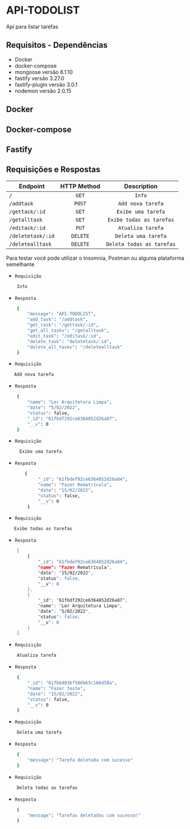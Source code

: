 # API-TODOLIST

Api para listar tarefas

## Requisitos - Dependências
- Docker 
- docker-compose
- mongoose versão 6.1.10 
- fastify versão 3.27.0
- fastify-plugin versão 3.0.1
- nodemon versão 2.0.15

## Docker

## Docker-compose

## Fastify

## Requisições e Respostas

| Endpoint                           | HTTP Method             | Description              |
| ---------------------------------- | :---------------------: | :-----------------------:|
| `/`                                | `GET`                   | `Info`                   |
| `/addtask`                         | `POST`                  | `Add nova tarefa`        |
| `/gettask/:id`                     | `GET`                   | `Exibe uma tarefa`       |
| `/getalltask`                      | `GET`                   | `Exibe todas as tarefas` |
| `/editask/:id`                     | `PUT`                   | `Atualiza tarefa`        |
| `/deletetask/:id`                  | `DELETE`                | `Deleta uma tarefa`      |
| `/deletealltask`                   | `DELETE`                | `Deleta todas as tarefas`|



Para testar você pode utilizar o Insomnia, Postman ou alguma plataforma semelhante

- `Requisição`

```sh
    Info
```

- `Resposta`

```sh
    {
        "message": "API-TODOLIST",
        "add_task": "/addtask",
        "get_task": "/gettask/:id",
        "get_all_tasks": "/getalltask",
        "edit_task": "/editask/:id",
        "delete_task": "deletetask/:id",
        "delete_all_tasks": "/deletealltask"
    }
```
- `Requisição`

```sh
   Add nova tarefa
```

- `Resposta`

```sh
    {
        "name": "Ler Arquitetura Limpa",
        "date": "5/02/2022",
        "status": false,
        "_id": "61fbdf292ce6364852d26a87",
        "__v": 0
    }
```

- `Requisição`

```sh
     Exibe uma tarefa
```
- `Resposta`

```sh
       {
            "_id": "61fbdef92ce6364852d26a84",
            "name": "Fazer Rematrícula",
            "date": "15/02/2022",
            "status": false,
            "__v": 0
        }
```
- `Requisição`

```sh
   Exibe todas as tarefas
```
- `Resposta`
    
```sh
    [
        {
            "_id": "61fbdef92ce6364852d26a84",
            "name": "Fazer Rematrícula",
            "date": "15/02/2022",
            "status": false,
            "__v": 0
        },
        {
            "_id": "61fbdf292ce6364852d26a87",
            "name": "Ler Arquitetura Limpa",
            "date": "5/02/2022",
            "status": false,
            "__v": 0
        }
    ]
```
- `Requisição`

```sh
    Atualiza tarefa
```


- `Resposta`
```sh
    {
        "_id": "61fbbd01bf586b65c166d58a",
        "name": "Fazer teste",
        "date": "15/02/2022",
        "status": false,
        "__v": 0
    }
```
- `Requisição`

```sh
    Deleta uma tarefa
```

- `Resposta`

```sh
    {
        "message": "Tarefa deletada com sucesso"
    }
```

- `Requisição`

```sh
    Deleta todas as tarefas
```
- `Resposta`

```sh
    {
        "message": "Tarefas deletadas com sucesso!"
    }
```
